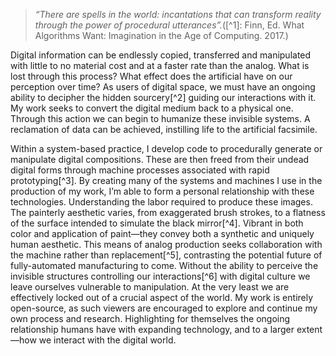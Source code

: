 > *“There are spells in the world: incantations that can transform reality through the power of procedural utterances”.*([^1]: Finn, Ed. What Algorithms Want: Imagination in the Age of Computing. 2017.)

Digital information can be endlessly copied, transferred and manipulated with little to no material cost and at a faster rate than the analog. What is lost through this process? What effect does the artificial have on our perception over time? As users of digital space, we must have an ongoing ability to decipher the hidden sourcery[^2] guiding our interactions with it. My work seeks to convert the digital medium back to a physical one. Through this action we can begin to humanize these invisible systems. A reclamation of data can be achieved, instilling life to the artificial facsimile.

Within a system-based practice, I develop code to procedurally generate or manipulate digital compositions. These are then freed from their undead digital forms through machine processes associated with rapid prototyping[^3]. By creating many of the systems and machines I use in the production of my work, I’m able to form a personal relationship with these technologies. Understanding the labor required to produce these images. The painterly aesthetic varies, from exaggerated brush strokes, to a flatness of the surface intended to simulate the black mirror[^4]. Vibrant in both color and application of paint—they convey both a synthetic and uniquely human aesthetic. This means of analog production seeks collaboration with the machine rather than replacement[^5], contrasting the potential future of fully-automated manufacturing to come. Without the ability to perceive the invisible structures controlling our interactions[^6] with digital culture we leave ourselves vulnerable to manipulation. At the very least we are effectively locked out of a crucial aspect of the world. My work is entirely open-source, as such viewers are encouraged to explore and continue my own process and research. Highlighting for themselves the ongoing relationship humans have with expanding technology, and to a larger extent—how we interact with the digital world.
